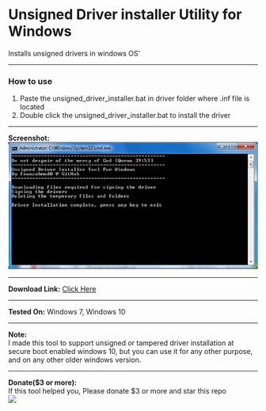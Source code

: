 # Unsigned Driver installer Utility for Windows
 Installs unsigned drivers in windows OS'

------------

### How to use
1. Paste the unsigned_driver_installer.bat in driver folder where .inf file is located
2. Double click the unsigned_driver_installer.bat to install the driver

------------

**Screenshot:**<br />
![Tool Screenshot](https://github.com/fawazahmed0/windows-unsigned-driver-installer/raw/master/Screenshot.jpg)

------------

**Download Link:** [Click Here](https://github.com/fawazahmed0/windows-unsigned-driver-installer/releases/latest/download/unsigned_driver_installer.bat "Click Here")

------------

**Tested On:** Windows 7, Windows 10

------------

**Note:**<br/> I made this tool to support unsigned or tampered driver installation at secure boot enabled windows 10, but you can use it for any other purpose, and on any other older windows version.

------------
**Donate($3 or more):** <br/> If this tool helped you, Please donate $3 or more and star this repo<br>
[![](https://img.shields.io/badge/Donate-Donate-orange)](https://fawazahmed0.github.io/donate)  
